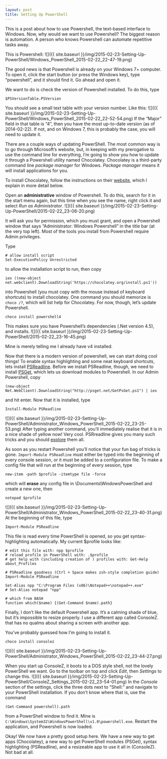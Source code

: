 ```yaml
---
layout: post
title: Setting Up PowerShell
---
```


This is a post about how to use Powershell, the text-based interface to Windows. Now, why would we want to use Powershell? The biggest reason is automation. A person who knows Powershell can automate repetitive tasks away.

This is Powershell:
![]({{ site.baseurl }}/img/2015-02-23-Setting-Up-PowerShell/Windows_PowerShell_2015-02-22_22-47-19.png)

The good news is that Powershell is already on your Windows 7+ computer. To open it, click the start button (or press the Windows key), type “powershell”, and it should find it. Go ahead and open it.

We want to do is check the version of Powershell installed. To do this, type

```
$PSVersionTable.PSVersion
```

You should see a small text table with your version number. Like this:
![]({{ site.baseurl }}/img/2015-02-23-Setting-Up-PowerShell/Windows_PowerShell_2015-02-22_22-52-54.png)
If the “Major” field in that table is “4”, then you have the most up-to-date version (as of 2014-02-22). If not, and on Windows 7, this is probably the case, you will need to update it.

There are a couple ways of updating PowerShell. The most common way is to go through Microsoft’s website, but, in keeping with my prerogative to use the command line for everything, I’m going to show you how to update it through a Powershell utility named Chocolatey. Chocolatey is a third-party command line *package manager* for Windows. *Package manager* means it will install applications for you.

To install Chocolatey, follow the instructions on their [website](https://chocolatey.org/), which I explain in more detail below.

Open an **administrative** window of Powershell. To do this, search for it in the start menu again, but this time when you see the name, right click it and select *Run as Administrator*.
![]({{ site.baseurl }}/img/2015-02-23-Setting-Up-PowerShell/2015-02-22_23-06-20.png)

It will ask you for permission, which you must grant, and open a Powershell window that says “Administrator: Windows Powershell” in the title bar (at the very top left). Most of the tools you install from Powershell require Admin privileges.

Type

```
# allow install script
Set-ExecutionPolicy Unrestricted
```

to allow the installation script to run, then copy

```
iex ((new-object net.webclient).DownloadString('https://chocolatey.org/install.ps1'))
```

into Powershell (you must copy with the mouse instead of keyboard shortcuts) to install chocolatey. One command you should memorize is `choco /?`, which will list help for Chocolatey. For now, though, let’s update Powershell.

```
choco install powershell4
```

This makes sure you have Powershell’s dependencies (.Net version 4.5), and installs.
![]({{ site.baseurl }}/img/2015-02-23-Setting-Up-PowerShell/2015-02-22_23-16-45.png)

Mine is merely telling me I already have v4 installed.

Now that there is a modern version of powershell, we can start doing cool things! To enable syntax highlighting and some neat keyboard shortcuts, lets install [PSReadline](https://github.com/lzybkr/PSReadLine). Before we install PSReadline, though, we need to install [PSGet](http://psget.net/), which lets us download modules to Powershell.
In our Admin Powershell, copy

```
(new-object Net.WebClient).DownloadString("http://psget.net/GetPsGet.ps1") | iex
```

and hit enter. Now that it is installed, type

```
Install-Module PSReadline
```

![]({{ site.baseurl }}/img/2015-02-23-Setting-Up-PowerShell/Administrator_Windows_PowerShell_2015-02-22_23-25-53.png)
After typing another command, you’ll immediately realise that it is in a nice shade of yellow now! Very cool. PSRreadline gives you many such tricks and you should [explore](https://github.com/lzybkr/PSReadLine) them all.

As soon as you restart Powershell you’ll notice that your fun bag of tricks is gone. `Import-Module PSReadline` must either be typed into the beginning of every console session, or it must be added to a configuration file. To make a config file that will run at the beginning of every session, type

```
new-item -path $profile -itemtype file -force
```

which will **erase** any config file in \Documents\WindowsPowerShell and create a new one, then

```
notepad $profile
```

![]({{ site.baseurl }}/img/2015-02-23-Setting-Up-PowerShell/Administrator_Windows_PowerShell_2015-02-22_23-40-31.png)
At the beginning of this file, type

```
Import-Module PSReadline
```

This file is read every time PowerShell is opened, so you get syntax-highlighting automatically. My current $profile looks like:

```
# edit this file with: npp $profile
# reload profile in PowerShell with: .$profile
# get help with (including creation of ) profiles with: Get-Help about_Profiles

# PSReadline goodness (Ctrl + Space makes zsh-style completion guide)
Import-Module PSReadline

Set-Alias npp "C:\Program Files (x86)\Notepad++\notepad++.exe"
# Set-Alias notepad "npp"

# which from BASH
function which($name) {(Get-Command $name).path}
```

Finally, I don’t like the default Powershell app. It’s a calming shade of blue, but it’s impossible to resize properly. I use a different app called ConsoleZ. that has no qualms about sharing a screen with another app.

You’ve probably guessed how I’m going to install it.

```
choco install consolez
```

![]({{ site.baseurl }}/img/2015-02-23-Setting-Up-PowerShell/Administrator_Windows_PowerShell_2015-02-22_23-44-27.png)

When you start up ConsoleZ, it boots to a DOS style shell, not the lovely PowerShell we want. Go to the toolbar on top and click *Edit*, then *Settings* to change this.
![]({{ site.baseurl }}/img/2015-02-23-Setting-Up-PowerShell/ConsoleZ_Settings_2015-02-22_23-54-01.png)
In the *Console* section of the settings, click the three dots next to “Shell:” and navigate to your PowerShell installation. If you don’t know where that is, use the command

```
(Get-Command powershell).path
```

 from a PowerShell window to find it.
 Mine is `C:\Windows\System32\WindowsPowerShell\v1.0\powershell.exe`. Restart the application, and Powershell is now loaded.

Okay! We now have a pretty good setup here. We have a new way to get apps (Chocolatey), a new way to get PowerShell modules (PSGet), syntax highlighting (PSReadline), and a resizeable app to use it all in (ConsoleZ). Not bad at all.
